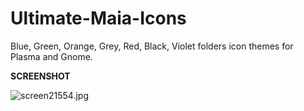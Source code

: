 # Ultimate-Maia-Icons
Blue, Green, Orange, Grey, Red, Black, Violet folders icon themes for Plasma and Gnome.

<b>SCREENSHOT</b>

<img src="https://cdn.scrot.moe/images/2018/06/28/screen21554.jpg" alt="screen21554.jpg" border="0" />
